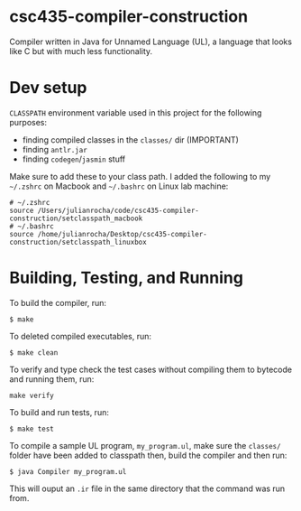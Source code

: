 # csc435-compiler-construction
Compiler written in Java for Unnamed Language (UL), a language that looks like C but with much less functionality.

# Dev setup
`CLASSPATH` environment variable used in this project for the following purposes:
- finding compiled classes in the `classes/` dir (IMPORTANT)
- finding `antlr.jar`
- finding `codegen`/`jasmin` stuff

Make sure to add these to your class path. I added the following to my `~/.zshrc` on Macbook and `~/.bashrc` on Linux lab machine:
```
# ~/.zshrc
source /Users/julianrocha/code/csc435-compiler-construction/setclasspath_macbook
# ~/.bashrc
source /home/julianrocha/Desktop/csc435-compiler-construction/setclasspath_linuxbox
```

# Building, Testing, and Running
To build the compiler, run:
```
$ make
```
To deleted compiled executables, run:
```
$ make clean
```
To verify and type check the test cases without compiling them to bytecode and running them, run:
```
make verify
```

To build and run tests, run:
```
$ make test
```

To compile a sample UL program, `my_program.ul`, make sure the `classes/` folder have been added to classpath then, build the compiler and then run:
```
$ java Compiler my_program.ul
```
This will ouput an `.ir` file in the same directory that the command was run from. 